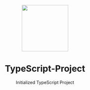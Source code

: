 <p align="center">
<img src="../public/logo.svg" height="150">
</p>

<h1 align="center">TypeScript-Project</h1>

<p align="center">Initialized TypeScript Project</p>




